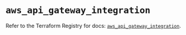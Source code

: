 # `aws_api_gateway_integration`

Refer to the Terraform Registry for docs: [`aws_api_gateway_integration`](https://registry.terraform.io/providers/hashicorp/aws/6.15.0/docs/resources/api_gateway_integration).
